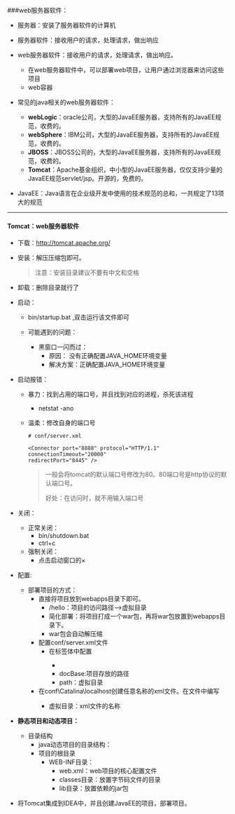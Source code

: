 ###web服务器软件：

- 服务器：安装了服务器软件的计算机

- 服务器软件：接收用户的请求，处理请求，做出响应

- web服务器软件：接收用户的请求，处理请求，做出响应。
  - 在web服务器软件中，可以部署web项目，让用户通过浏览器来访问这些项目
  - web容器

- 常见的java相关的web服务器软件：
  - **webLogic**：oracle公司，大型的JavaEE服务器，支持所有的JavaEE规范，收费的。
  - **webSphere**：IBM公司，大型的JavaEE服务器，支持所有的JavaEE规范，收费的。
  - **JBOSS**：JBOSS公司的，大型的JavaEE服务器，支持所有的JavaEE规范，收费的。
  - **Tomcat**：Apache基金组织，中小型的JavaEE服务器，仅仅支持少量的JavaEE规范servlet/jsp。开源的，免费的。

- JavaEE：Java语言在企业级开发中使用的技术规范的总和，一共规定了13项大的规范

---

#### Tomcat：web服务器软件

- 下载：http://tomcat.apache.org/

- 安装：解压压缩包即可。

  > 注意：安装目录建议不要有中文和空格

- 卸载：删除目录就行了

- 启动：

  - bin/startup.bat ,双击运行该文件即可

  - 可能遇到的问题：
    - 黑窗口一闪而过：
      - 原因： 没有正确配置JAVA_HOME环境变量
      -  解决方案：正确配置JAVA_HOME环境变量

- 启动报错：

  - 暴力：找到占用的端口号，并且找到对应的进程，杀死该进程

    - netstat -ano

  - 温柔：修改自身的端口号

    ```
    # conf/server.xml
    
    <Connector port="8888" protocol="HTTP/1.1"
    connectionTimeout="20000"
    redirectPort="8445" />
    ```

    > 一般会将tomcat的默认端口号修改为80。80端口号是http协议的默认端口号。
    >
    > 好处：在访问时，就不用输入端口号

- 关闭：
  - 正常关闭：
    - bin/shutdown.bat
    - ctrl+c
  - 强制关闭：
    - 点击启动窗口的×

- 配置:
  - 部署项目的方式：
    - 直接将项目放到webapps目录下即可。
      -  /hello：项目的访问路径-->虚拟目录
      - 简化部署：将项目打成一个war包，再将war包放置到webapps目录下。
      - war包会自动解压缩
    - 配置conf/server.xml文件
      - 在<Host>标签体中配置
        - <Context docBase="D:\hello" path="/hehe" />
        - docBase:项目存放的路径
        - path：虚拟目录
    - 在conf\Catalina\localhost创建任意名称的xml文件。在文件中编写<Context docBase="D:\hello" />
      - 虚拟目录：xml文件的名称

- **静态项目和动态项目：**
  - 目录结构
    -  java动态项目的目录结构：
      - 项目的根目录
        - WEB-INF目录：
          - web.xml：web项目的核心配置文件
          - classes目录：放置字节码文件的目录
          -  lib目录：放置依赖的jar包

- 将Tomcat集成到IDEA中，并且创建JavaEE的项目，部署项目。